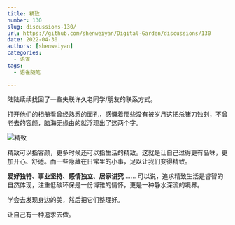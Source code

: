 ```yaml
---
title: 精致
number: 130
slug: discussions-130/
url: https://github.com/shenweiyan/Digital-Garden/discussions/130
date: 2022-04-30
authors: [shenweiyan]
categories: 
  - 语雀
tags: 
  - 语雀随笔

---
```


陆陆续续找回了一些失联许久老同学/朋友的联系方式。

打开他们的相册看曾经熟悉的面孔，感慨着那些没有被岁月这把杀猪刀蚀刻，不曾老去的容颜，脑海无缘由的就浮现出了这两个字。

<!-- more -->

![精致](https://shub.weiyan.tech/kgarden/2023/jingzhi.png)

精致可以指容颜，更多时候还可以指生活的精致。这就是让自己过得更有品味，更加开心、舒适。而一些隐藏在日常里的小事，足以让我们变得精致。

**爱好独特**、**事业坚持**、**感情独立**、**居家讲究** ...... 可以说，追求精致生活是睿智的自然体现，注重低碳环保是一份博雅的情怀，更是一种静水深流的境界。

学会去发现身边的美，然后把它们整理好。

让自己有一种追求去做。

<script src="https://giscus.app/client.js"
	data-repo="shenweiyan/Digital-Garden"
	data-repo-id="R_kgDOKgxWlg"
	data-mapping="number"
	data-term="130"
	data-reactions-enabled="1"
	data-emit-metadata="0"
	data-input-position="bottom"
	data-theme="light"
	data-lang="zh-CN"
	crossorigin="anonymous"
	async>
</script>
